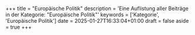 +++
title = "Europäische Politik"
description = 'Eine Auflistung aller Beiträge in der Kategorie: "Europäische Politik"'
keywords = ['Kategorie', 'Europäische Politik']
date = 2025-01-27T16:33:04+01:00
draft = false
aside = true
+++